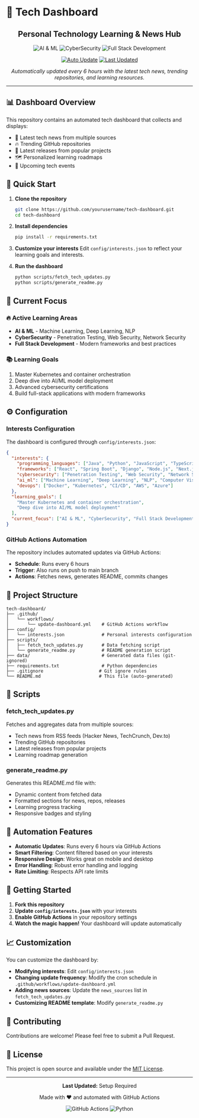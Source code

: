 # 🚀 Tech Dashboard

<div align="center">

## Personal Technology Learning & News Hub

![AI & ML](https://img.shields.io/badge/-AI%20%26%20ML-blue)
![CyberSecurity](https://img.shields.io/badge/-CyberSecurity-red)
![Full Stack Development](https://img.shields.io/badge/-Full%20Stack%20Development-green)

[![Auto Update](https://img.shields.io/badge/Auto%20Update-Enabled-success)](https://github.com/yourusername/tech-dashboard/actions)
[![Last Updated](https://img.shields.io/badge/Last%20Updated-Setup%20Required-blue)](https://github.com/yourusername/tech-dashboard)

*Automatically updated every 6 hours with the latest tech news, trending repositories, and learning resources.*

</div>

---

## 📊 Dashboard Overview

This repository contains an automated tech dashboard that collects and displays:

- 📰 Latest tech news from multiple sources
- 🔥 Trending GitHub repositories  
- 🚀 Latest releases from popular projects
- 🗺️ Personalized learning roadmaps
- 📅 Upcoming tech events

## 🚀 Quick Start

1. **Clone the repository**
   ```bash
   git clone https://github.com/yourusername/tech-dashboard.git
   cd tech-dashboard
   ```

2. **Install dependencies**
   ```bash
   pip install -r requirements.txt
   ```

3. **Customize your interests**
   Edit `config/interests.json` to reflect your learning goals and interests.

4. **Run the dashboard**
   ```bash
   python scripts/fetch_tech_updates.py
   python scripts/generate_readme.py
   ```

## 🎯 Current Focus

### 🔥 Active Learning Areas

- **AI & ML** - Machine Learning, Deep Learning, NLP
- **CyberSecurity** - Penetration Testing, Web Security, Network Security
- **Full Stack Development** - Modern frameworks and best practices

### 📚 Learning Goals

1. Master Kubernetes and container orchestration
2. Deep dive into AI/ML model deployment
3. Advanced cybersecurity certifications
4. Build full-stack applications with modern frameworks

## ⚙️ Configuration

### Interests Configuration

The dashboard is configured through `config/interests.json`:

```json
{
  "interests": {
    "programming_languages": ["Java", "Python", "JavaScript", "TypeScript", "Go"],
    "frameworks": ["React", "Spring Boot", "Django", "Node.js", "Next.js"],
    "cybersecurity": ["Penetration Testing", "Web Security", "Network Security", "OWASP"],
    "ai_ml": ["Machine Learning", "Deep Learning", "NLP", "Computer Vision"],
    "devops": ["Docker", "Kubernetes", "CI/CD", "AWS", "Azure"]
  },
  "learning_goals": [
    "Master Kubernetes and container orchestration",
    "Deep dive into AI/ML model deployment"
  ],
  "current_focus": ["AI & ML", "CyberSecurity", "Full Stack Development"]
}
```

### GitHub Actions Automation

The repository includes automated updates via GitHub Actions:

- **Schedule**: Runs every 6 hours
- **Trigger**: Also runs on push to main branch
- **Actions**: Fetches news, generates README, commits changes

## 📁 Project Structure

```
tech-dashboard/
├── .github/
│   └── workflows/
│       └── update-dashboard.yml    # GitHub Actions workflow
├── config/
│   └── interests.json              # Personal interests configuration
├── scripts/
│   ├── fetch_tech_updates.py       # Data fetching script
│   └── generate_readme.py          # README generation script
├── data/                           # Generated data files (git-ignored)
├── requirements.txt                # Python dependencies
├── .gitignore                     # Git ignore rules
└── README.md                      # This file (auto-generated)
```

## 🔧 Scripts

### fetch_tech_updates.py

Fetches and aggregates data from multiple sources:
- Tech news from RSS feeds (Hacker News, TechCrunch, Dev.to)
- Trending GitHub repositories
- Latest releases from popular projects
- Learning roadmap generation

### generate_readme.py

Generates this README.md file with:
- Dynamic content from fetched data
- Formatted sections for news, repos, releases
- Learning progress tracking
- Responsive badges and styling

## 🤖 Automation Features

- **Automatic Updates**: Runs every 6 hours via GitHub Actions
- **Smart Filtering**: Content filtered based on your interests
- **Responsive Design**: Works great on mobile and desktop
- **Error Handling**: Robust error handling and logging
- **Rate Limiting**: Respects API rate limits

## 🚀 Getting Started

1. **Fork this repository**
2. **Update `config/interests.json`** with your interests
3. **Enable GitHub Actions** in your repository settings
4. **Watch the magic happen!** Your dashboard will update automatically

## 📈 Customization

You can customize the dashboard by:

- **Modifying interests**: Edit `config/interests.json`
- **Changing update frequency**: Modify the cron schedule in `.github/workflows/update-dashboard.yml`
- **Adding news sources**: Update the `news_sources` list in `fetch_tech_updates.py`
- **Customizing README template**: Modify `generate_readme.py`

## 🤝 Contributing

Contributions are welcome! Please feel free to submit a Pull Request.

## 📄 License

This project is open source and available under the [MIT License](LICENSE).

---

<div align="center">

**Last Updated:** Setup Required

Made with ❤️ and automated with GitHub Actions

![GitHub Actions](https://img.shields.io/badge/GitHub%20Actions-2088FF?style=for-the-badge&logo=github-actions&logoColor=white)
![Python](https://img.shields.io/badge/Python-3776AB?style=for-the-badge&logo=python&logoColor=white)

</div>